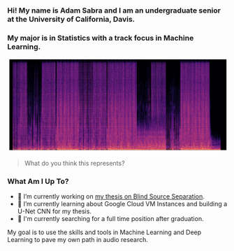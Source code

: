 ### Hi! My name is Adam Sabra and I am an undergraduate senior at the University of California, Davis.
### My major is in Statistics with a track focus in Machine Learning.


![](https://github.com/theadamsabra/theadamsabra/blob/master/spec.png )
> What do you think this represents?


### What Am I Up To?
- 🔭 I’m currently working on [my thesis on Blind Source Separation](https://github.com/theadamsabra/Audio-Source-Separation-Undergraduate-Thesis).
- 🌱 I’m currently learning about Google Cloud VM Instances and building a U-Net CNN for my thesis.
- 💼 I'm currently searching for a full time position after graduation.

My goal is to use the skills and tools in Machine Learning and Deep Learning to pave my own path in audio research.
